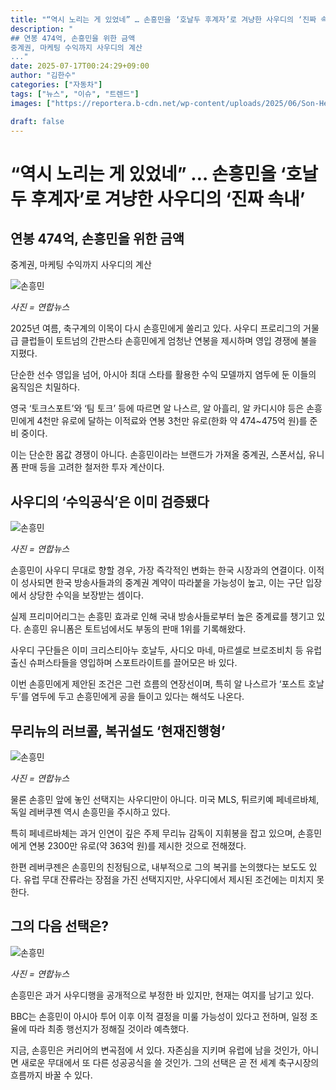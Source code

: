 ```yaml
---
title: "“역시 노리는 게 있었네” … 손흥민을 ‘호날두 후계자’로 겨냥한 사우디의 ‘진짜 속내’"
description: "
## 연봉 474억, 손흥민을 위한 금액
중계권, 마케팅 수익까지 사우디의 계산
..."
date: 2025-07-17T00:24:29+09:00
author: "김한수"
categories: ["자동차"]
tags: ["뉴스", "이슈", "트렌드"]
images: ["https://reportera.b-cdn.net/wp-content/uploads/2025/06/Son-Heung-mins-move-to-Saudi-Arabia-1024x576.jpg"]

draft: false
---
```


# “역시 노리는 게 있었네” … 손흥민을 ‘호날두 후계자’로 겨냥한 사우디의 ‘진짜 속내’


## 연봉 474억, 손흥민을 위한 금액
중계권, 마케팅 수익까지 사우디의 계산


![손흥민](https://reportera.b-cdn.net/wp-content/uploads/2025/06/Son-Heung-mins-move-to-Saudi-Arabia-1024x576.jpg)

*사진 = 연합뉴스*

2025년 여름, 축구계의 이목이 다시 손흥민에게 쏠리고 있다. 사우디 프로리그의 거물급 클럽들이 토트넘의 간판스타 손흥민에게 엄청난 연봉을 제시하며 영입 경쟁에 불을 지폈다.

단순한 선수 영입을 넘어, 아시아 최대 스타를 활용한 수익 모델까지 염두에 둔 이들의 움직임은 치밀하다.

영국 ‘토크스포트’와 ‘팀 토크’ 등에 따르면 알 나스르, 알 아흘리, 알 카디시야 등은 손흥민에게 4천만 유로에 달하는 이적료와 연봉 3천만 유로(한화 약 474~475억 원)를 준비 중이다.

이는 단순한 몸값 경쟁이 아니다. 손흥민이라는 브랜드가 가져올 중계권, 스폰서십, 유니폼 판매 등을 고려한 철저한 투자 계산이다.


## 사우디의 ‘수익공식’은 이미 검증됐다


![손흥민](https://reportera.b-cdn.net/wp-content/uploads/2025/06/호날두-사우디-2-1024x682.jpg)

*사진 = 연합뉴스*

손흥민이 사우디 무대로 향할 경우, 가장 즉각적인 변화는 한국 시장과의 연결이다. 이적이 성사되면 한국 방송사들과의 중계권 계약이 따라붙을 가능성이 높고, 이는 구단 입장에서 상당한 수익을 보장받는 셈이다.

실제 프리미어리그는 손흥민 효과로 인해 국내 방송사들로부터 높은 중계료를 챙기고 있다. 손흥민 유니폼은 토트넘에서도 부동의 판매 1위를 기록해왔다.

사우디 구단들은 이미 크리스티아누 호날두, 사디오 마네, 마르셀로 브로조비치 등 유럽 출신 슈퍼스타들을 영입하며 스포트라이트를 끌어모은 바 있다.

이번 손흥민에게 제안된 조건은 그런 흐름의 연장선이며, 특히 알 나스르가 ‘포스트 호날두’를 염두에 두고 손흥민에게 공을 들이고 있다는 해석도 나온다.


## 무리뉴의 러브콜, 복귀설도 ‘현재진행형’


![손흥민](https://reportera.b-cdn.net/wp-content/uploads/2025/06/무리뉴-손흥민-3-1024x671.jpg)

*사진 = 연합뉴스*

물론 손흥민 앞에 놓인 선택지는 사우디만이 아니다. 미국 MLS, 튀르키예 페네르바체, 독일 레버쿠젠 역시 손흥민을 주시하고 있다.

특히 페네르바체는 과거 인연이 깊은 주제 무리뉴 감독이 지휘봉을 잡고 있으며, 손흥민에게 연봉 2300만 유로(약 363억 원)를 제시한 것으로 전해졌다.

한편 레버쿠젠은 손흥민의 친정팀으로, 내부적으로 그의 복귀를 논의했다는 보도도 있다. 유럽 무대 잔류라는 장점을 가진 선택지지만, 사우디에서 제시된 조건에는 미치지 못한다.


## 그의 다음 선택은?


![손흥민](https://reportera.b-cdn.net/wp-content/uploads/2025/06/손흥민-4-4-1024x682.jpg)

*사진 = 연합뉴스*

손흥민은 과거 사우디행을 공개적으로 부정한 바 있지만, 현재는 여지를 남기고 있다.

BBC는 손흥민이 아시아 투어 이후 이적 결정을 미룰 가능성이 있다고 전하며, 일정 조율에 따라 최종 행선지가 정해질 것이라 예측했다.

지금, 손흥민은 커리어의 변곡점에 서 있다. 자존심을 지키며 유럽에 남을 것인가, 아니면 새로운 무대에서 또 다른 성공공식을 쓸 것인가. 그의 선택은 곧 전 세계 축구시장의 흐름까지 바꿀 수 있다.
